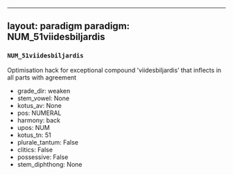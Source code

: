 
---
layout: paradigm
paradigm: NUM_51viidesbiljardis
---
### ` NUM_51viidesbiljardis `

Optimisation hack for exceptional compound ’viidesbiljardis’ that inflects in all parts with agreement
* grade_dir: weaken
* stem_vowel: None
* kotus_av: None
* pos: NUMERAL
* harmony: back
* upos: NUM
* kotus_tn: 51
* plurale_tantum: False
* clitics: False
* possessive: False
* stem_diphthong: None
